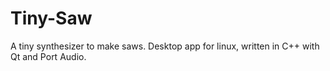 # Tiny-Saw
A tiny synthesizer to make saws. Desktop app for linux, written in C++ with Qt and Port Audio.
